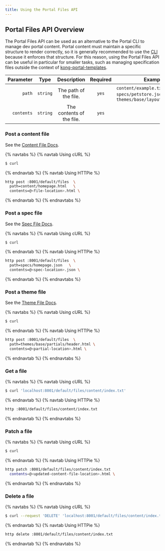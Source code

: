 ```yaml
---
title: Using the Portal Files API
---
```


## Portal Files API Overview

The Portal Files API can be used as an alternative to the Portal CLI to manage
dev portal content. Portal content must maintain a specific structure to render
correctly, so it is generally recommended to use the
[CLI](/enterprise/2.1.x/developer-portal/helpers/cli/)
because it enforces that structure. For this reason, using the Portal Files
API can be useful in particular for smaller tasks,
such as managing specification files outside the context of
[kong-portal-templates](https://github.com/kong/kong-portal-templates).


Parameter                       | Type   | Description                | Required | Example
-------------------------------:|:------:|:--------------------------:|:--------:|---------------
`path`                          | `string` | The path of the file.      | `yes`    | `content/example.txt`, `specs/petstore.json`, `themes/base/layouts/index.html`
`contents`                      | `string` | The contents of the file.  | `yes`    |

### Post a content file

See the [Content File Docs](/enterprise/{{page.kong_version}}/developer-portal/structure-and-file-types#content-files).

{% navtabs %}
{% navtab Using cURL %}

```bash
$ curl
```

{% endnavtab %}
{% navtab Using HTTPie %}

```bash
http post :8001/default/files  \
  path=content/homepage.html   \
  contents=@<file-location>.html \
```

{% endnavtab %}
{% endnavtabs %}



### Post a spec file

See the [Spec File Docs](/enterprise/{{page.kong_version}}/developer-portal/structure-and-file-types#spec-files).

{% navtabs %}
{% navtab Using cURL %}

```bash
$ curl
```

{% endnavtab %}
{% navtab Using HTTPie %}

```bash
http post :8001/default/files  \
  path=specs/homepage.json   \
  contents=@<spec-location>.json \
```

{% endnavtab %}
{% endnavtabs %}


### Post a theme file

See the [Theme File Docs](/enterprise/{{page.kong_version}}/developer-portal/structure-and-file-types#theme-files).

{% navtabs %}
{% navtab Using cURL %}

```bash
$ curl
```

{% endnavtab %}
{% navtab Using HTTPie %}

```bash
http post :8001/default/files  \
  path=themes/base/partials/header.html \
  contents=@<partial-location>.html \

```

{% endnavtab %}
{% endnavtabs %}

### Get a file

{% navtabs %}
{% navtab Using cURL %}

```bash
$ curl 'localhost:8001/default/files/content/index.txt'
```

{% endnavtab %}
{% navtab Using HTTPie %}

```bash
http :8001/default/files/content/index.txt
```

{% endnavtab %}
{% endnavtabs %}

### Patch a file

{% navtabs %}
{% navtab Using cURL %}

```bash
$ curl
```

{% endnavtab %}
{% navtab Using HTTPie %}

```bash
http patch :8001/default/files/content/index.txt
  contents=@<updated-content-file-location>.html \
```

{% endnavtab %}
{% endnavtabs %}

### Delete a file

{% navtabs %}
{% navtab Using cURL %}

```bash
$ curl --request 'DELETE' 'localhost:8001/default/files/content/index.txt'
```

{% endnavtab %}
{% navtab Using HTTPie %}

```bash
http delete :8001/default/files/content/index.txt
```
{% endnavtab %}
{% endnavtabs %}
